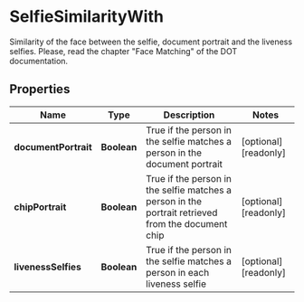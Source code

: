 

# SelfieSimilarityWith

Similarity of the face between the selfie, document portrait and the liveness selfies. Please, read the chapter \"Face Matching\" of the DOT documentation.

## Properties

| Name | Type | Description | Notes |
|------------ | ------------- | ------------- | -------------|
|**documentPortrait** | **Boolean** | True if the person in the selfie matches a person in the document portrait |  [optional] [readonly] |
|**chipPortrait** | **Boolean** | True if the person in the selfie matches a person in the portrait retrieved from the document chip |  [optional] [readonly] |
|**livenessSelfies** | **Boolean** | True if the person in the selfie matches a person in each liveness selfie |  [optional] [readonly] |



